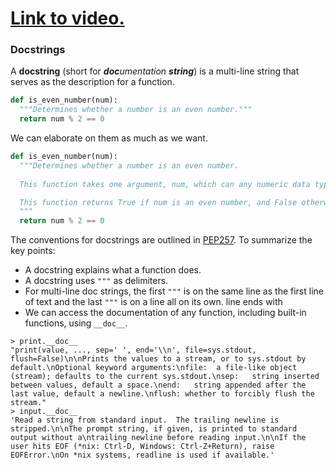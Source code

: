 # [Link to video.](https://www.youtube.com/watch?v=HYXj0iB2pl4&list=PLVD25niNi0Bkf2psAf7PzB1SV068XyNPo&index=32)

### Docstrings

A **docstring** (short for _**doc**umentation **string**_) is a multi-line string that serves as the description for a function.

```python
def is_even_number(num):
  """Determines whether a number is an even number."""
  return num % 2 == 0
```
We can elaborate on them as much as we want.

```python
def is_even_number(num):
  """Determines whether a number is an even number.
  
  This function takes one argument, num, which can any numeric data type.

  This function returns True if num is an even number, and False otherwise.
  """
  return num % 2 == 0
```

The conventions for docstrings are outlined in [PEP257](https://www.python.org/dev/peps/pep-0257/). To summarize the key points:
* A docstring explains what a function does.
* A docstring uses `"""` as delimiters.
* For multi-line doc strings, the first `"""` is on the same line as the first line of text and the last `"""` is on a line all on its own. line ends with
* We can access the documentation of any function, including built-in functions,  using `__doc__`.

```
> print.__doc__
"print(value, ..., sep=' ', end='\\n', file=sys.stdout, flush=False)\n\nPrints the values to a stream, or to sys.stdout by default.\nOptional keyword arguments:\nfile:  a file-like object (stream); defaults to the current sys.stdout.\nsep:   string inserted between values, default a space.\nend:   string appended after the last value, default a newline.\nflush: whether to forcibly flush the stream."
> input.__doc__
'Read a string from standard input.  The trailing newline is stripped.\n\nThe prompt string, if given, is printed to standard output without a\ntrailing newline before reading input.\n\nIf the user hits EOF (*nix: Ctrl-D, Windows: Ctrl-Z+Return), raise EOFError.\nOn *nix systems, readline is used if available.'
```
